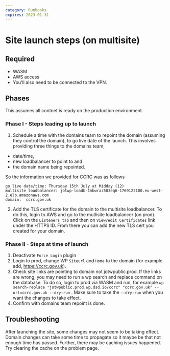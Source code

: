 ```yaml
---
category: Runbooks
expires: 2023-01-31
---
```


# Site launch steps (on multisite)

## Required

* WASM
* AWS access
* You'll also need to be connected to the VPN.

## Phases

This assumes all contnet is ready on the production environment.

### Phase I - Steps leading up to launch
1. Schedule a time with the domains team to repoint the domain (assuming they control the domain), to go live date of the launch. This involves providing three things to the domains team, 

- date/time, 
- new loadbalancer to point to and 
- the domain name being repointed.

So the information we provided for CCRC was as follows
```
go live date/time: Thursday 15th July at Midday (12)
multisite loadbalancer: jotwp-loadb-1mbwraz503eq6-1769122100.eu-west-2.elb.amazonaws.com
domain:  ccrc.gov.uk
```

2. Add the TLS certificate for the domain to the multisite loadbalancer. To do this, login to AWS and go to the mutlisite loadbalancer (on prod). Click on the `Listeners tab` and then on `View/edit Certificates` link under the HTTPS ID. From there you can add the new TLS cert you created for your domain.


### Phase II - Steps at time of launch
1. Deactivate `Force Login` plugin
2. Login to prod, change WP `Siteurl` and `Home` to the domain (for example add, https://ccrc.gov.uk).
3. Check site links are pointing to domain not jotwpublic.prod. If the links are wrong, you may need to run a wp search and replace command on the database. To do so, login to prod via WASM and run, for example `wp search-replace "jotwpublic.prod.wp.dsd.io/ccrc" "ccrc.gov.uk" --url=ccrc.gov.uk --dry-run` . Make sure to take the `--dry-run` when you want the changes to take effect.
4. Confirm with domains team repoint is done.


## Troubleshooting

After launching the site, some changes may not seem to be taking effect. Domain changes can take some time to propagate so it maybe be that not enough time has passed. Further, there may be caching issues happened. Try clearing the cache on the problem page. 